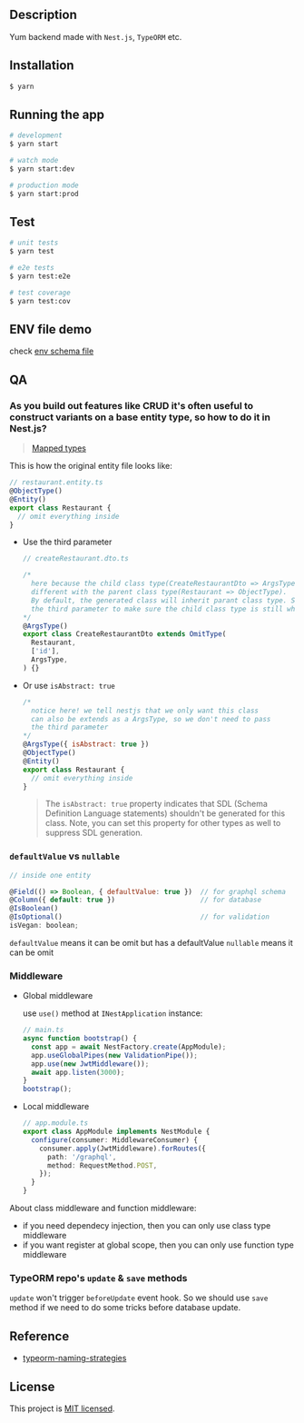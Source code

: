 ## Description

Yum backend made with `Nest.js`, `TypeORM` etc.

## Installation

```bash
$ yarn
```

## Running the app

```bash
# development
$ yarn start

# watch mode
$ yarn start:dev

# production mode
$ yarn start:prod
```

## Test

```bash
# unit tests
$ yarn test

# e2e tests
$ yarn test:e2e

# test coverage
$ yarn test:cov
```

## ENV file demo

check [env schema file](https://github.com/evantianx/yum/blob/master/server/src/config/envValidationSchema.ts#L3~L15)

## QA

### As you build out features like CRUD it's often useful to construct variants on a base entity type, so how to do it in Nest.js?

> [Mapped types](https://docs.nestjs.com/graphql/mapped-types)

This is how the original entity file looks like:

```js
// restaurant.entity.ts
@ObjectType()
@Entity()
export class Restaurant {
  // omit everything inside
}
```

- Use the third parameter

  ```js
  // createRestaurant.dto.ts

  /*
    here because the child class type(CreateRestaurantDto => ArgsType) is
    different with the parent class type(Restaurant => ObjectType).
    By default, the generated class will inherit parant class type. So we need to pass
    the third parameter to make sure the child class type is still what we want.
  */
  @ArgsType()
  export class CreateRestaurantDto extends OmitType(
    Restaurant,
    ['id'],
    ArgsType,
  ) {}
  ```

- Or use `isAbstract: true`

  ```js
  /*
    notice here! we tell nestjs that we only want this class
    can also be extends as a ArgsType, so we don't need to pass 
    the third parameter
  */
  @ArgsType({ isAbstract: true })
  @ObjectType()
  @Entity()
  export class Restaurant {
    // omit everything inside
  }
  ```

  > The `isAbstract: true` property indicates that SDL (Schema Definition Language statements) shouldn't be generated for this class. Note, you can set this property for other types as well to suppress SDL generation.

### `defaultValue` vs `nullable`

```js
// inside one entity

@Field(() => Boolean, { defaultValue: true })  // for graphql schema
@Column({ default: true })                     // for database
@IsBoolean()
@IsOptional()                                  // for validation
isVegan: boolean;
```

`defaultValue` means it can be omit but has a defaultValue
`nullable` means it can be omit

### Middleware

- Global middleware

  use `use()` method at `INestApplication` instance:

  ```ts
  // main.ts
  async function bootstrap() {
    const app = await NestFactory.create(AppModule);
    app.useGlobalPipes(new ValidationPipe());
    app.use(new JwtMiddleware());
    await app.listen(3000);
  }
  bootstrap();
  ```

- Local middleware

  ```ts
  // app.module.ts
  export class AppModule implements NestModule {
    configure(consumer: MiddlewareConsumer) {
      consumer.apply(JwtMiddleware).forRoutes({
        path: '/graphql',
        method: RequestMethod.POST,
      });
    }
  }
  ```

About class middleware and function middleware:

- if you need dependecy injection, then you can only use class type middleware
- if you want register at global scope, then you can only use function type middleware


### TypeORM repo's `update` & `save` methods

`update` won't trigger `beforeUpdate` event hook. So we should use `save` method if we need to do some tricks before database update.
## Reference

- [typeorm-naming-strategies](https://github.com/tonivj5/typeorm-naming-strategies#readme)

## License

This project is [MIT licensed](LICENSE).

